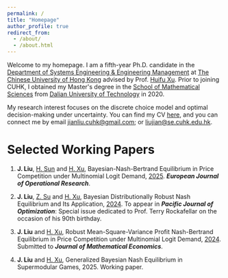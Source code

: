 ```yaml
---
permalink: /
title: "Homepage"
author_profile: true
redirect_from: 
  - /about/
  - /about.html
---
```


Welcome to my homepage. 
I am a fifth-year Ph.D. candidate in the [Department of Systems Engineering & Engineering Management](https://www.se.cuhk.edu.hk/) at [The Chinese University of Hong Kong](https://www.cuhk.edu.hk/) advised by Prof. [Huifu Xu](https://www1.se.cuhk.edu.hk/~hfxu/index.html).
Prior to joining CUHK, I obtained my Master's degree in the [School of Mathematical Sciences](https://math.dlut.edu.cn/) from [Dalian University of Technology](https://en.dlut.edu.cn/) in 2020.

My research interest focuses on the discrete choice model and optimal decision-making under uncertainty. You can find my CV [here](https://math-liujian.github.io/assets/liujian.pdf), and you can connect me by email [jianliu.cuhk@gmail.com](mailto:jianliu.cuhk@gmail.com); or [liujian@se.cuhk.edu.hk](mailto:liujian@se.cuhk.edu.hk).

Selected Working Papers
======
1. **J. Liu**, [H. Sun](https://scholar.google.com/citations?user=1asZXWkAAAAJ&hl=en) and [H. Xu](https://www1.se.cuhk.edu.hk/~hfxu/index.html), Bayesian-Nash-Bertrand Equilibrium in Price Competition under Multinomial Logit Demand, [2025]([https://papers.ssrn.com/sol3/papers.cfm?abstract_id=4911498](https://pdf.sciencedirectassets.com/271700/AIP/1-s2.0-S0377221725001390/main.pdf?X-Amz-Security-Token=IQoJb3JpZ2luX2VjEJD%2F%2F%2F%2F%2F%2F%2F%2F%2F%2FwEaCXVzLWVhc3QtMSJIMEYCIQCTGhP0LjZTjafzZCt%2BAjEwtHnqrbMbr9UdNl6FHbwtYQIhALKfM%2Be5lM6XYgZKyTo2TgUXsuyE8Et9npMVL9o3QS0QKrwFCOn%2F%2F%2F%2F%2F%2F%2F%2F%2F%2FwEQBRoMMDU5MDAzNTQ2ODY1IgxAB2%2BYHNUwR6PIC8wqkAWZeqfGMsgkm%2FFVSeU%2F11HiUJlCT5cblFovUVedSD7dWfzQS8KR7YNXYNiTC3T4un3hid84IMacZfqQTKn8xrs72ULJgK0IEcGSwCg0XYqsZErbgc6Q76V%2F1MVM7EdBJLE6X%2FxwQFuj16a%2FJbvLu3w%2BswQi2KFeCu01gvNyzh73fZcRPfQyYQ4XtYYU5n0aCrUjmc0YfXb7Do28ie8oVFSA1UtJOeMrcZbj%2BWklFQTjyJPZrzrW1TURkk23w1A%2Fc6Rntv0eVmhaXnn0XFgFWw1kPE9OS1fHGvIwB%2FOFNdDic5cBivtdMNVLbMMxLjSqpQ5RaOA9RFU%2FX53IvSPwtZV3OyrV0gSde08pYyvlrIGRCNyUSr9jMrOcVm6Qbif4rT50VeA6Y9OeY%2Bm3CxgQmtRMHUEtT%2BRMZi2Ld8XN7eF37u361EEoRfCQqyaqq1ksqROn%2FSIWCR6c7KocD1ew98JsfOwNcN6L%2B2Nf0doiQgdtPjqUBjMmaVOSNngLzy7HhePEGqz%2BEyWrgwKW0JnPbWEnQVbOZcHmrdscbyn9D3pxMTNcWuaeRBhKSppbJfS7XfuIhfr4gPrrhVMufLg7OERxw32v50k2w3uWcvQm2n6Hc11VxoaUdMhfssJwdpF%2BefwtaCzgMX0xGKNyIeUDwQFfLfvsbcFmfnzGLVHQBElKG5Em8GbED2pnxVKS%2BCBab%2F%2Fz673jupLpgc6xq%2BNd6Mhek7e0nzco46eyf0QMTGPdXNc4kvJ%2FeZMoAas4QvA6bSWbruWIQLbocUlklgeRHpOwwP2Ljxk4OLba4MFueOlFeaWWc%2B%2FmXcGJ6P6uGEZBOXEqsAyyi45k1FB6r4zXyaVLIaTg1kDOxbQr84SeSzvVEjDsoIS%2FBjqwAd0oiCyIQLodfWfsMR1KiIMupFte3KOYf4gxMN%2FjrZG5Ke13vzr3FRHdUXsWwaFhCVGHuuIJNMFpok%2B%2FiZvuVrxngVgad1gC%2FhpVrmUsd7265D7GK8r%2FarNYKcZliAqL65mNwfZyzCegPax0VcZVK5pKfItrb%2BhYMoJ490oW2Yzwz1wlQcOPTO7HGPHZ8FmbO1DYaS%2B%2BkQQMAqPfUPw8V6%2BxnbXi87MLlvoEZHHUHExi&X-Amz-Algorithm=AWS4-HMAC-SHA256&X-Amz-Date=20250324T092129Z&X-Amz-SignedHeaders=host&X-Amz-Expires=300&X-Amz-Credential=ASIAQ3PHCVTY3HEAPZAA%2F20250324%2Fus-east-1%2Fs3%2Faws4_request&X-Amz-Signature=d6f766b9ac4544e829c87773acbd36d9b91d4d1fcf12ece9cb779cbe1199bb0a&hash=0b66bc2ba542ef10645ba2a912798ce2828e04b752b6b00285aba3be3554c657&host=68042c943591013ac2b2430a89b270f6af2c76d8dfd086a07176afe7c76c2c61&pii=S0377221725001390&tid=spdf-a5e9dbf8-4ad2-49a6-b076-a0abf68131d4&sid=ef3ff8b07bb1f6452309c968eff1057093c3gxrqa&type=client&tsoh=d3d3LnNjaWVuY2VkaXJlY3QuY29t&rh=d3d3LnNjaWVuY2VkaXJlY3QuY29t&ua=0d0d5f555554555950&rr=9255193f0e330df8&cc=hk&kca=eyJrZXkiOiJTY0VvcGZqL21vSlc4LzB6Snl4ZGZ6bWo4MXIzdnpRelBrS2NVYnIvTyt2MmtsUmQwcGZCTE1TV3R1cGRQekY1UXYrTFozMjRsVlZ5dmNTRUZkTnlteXE0UzhCUHVWckRtbFp4d3FDRHNEVDd3TDVieG0vNkZWZ0pOL3BvMm1LTEdwOVVHcGdjUXVOMnRXOVh5OHh5SjhVMVRsSWNRSVZVYzJSWmZFOXAzVUs5MmVSMnJBPT0iLCJpdiI6ImU0ZGMzNmQzZDFmNWZlMjA0N2M4MTkyZTAzMzVmOThjIn0=_1742808092625)). ***European Journal of Operational Research***.

2. **J. Liu**, [Z. Su](https://scholar.google.com/citations?user=UwDInqkAAAAJ&hl=en) and [H. Xu](https://www1.se.cuhk.edu.hk/~hfxu/index.html), Bayesian Distributionally Robust Nash Equilibrium and Its Application, [2024](https://arxiv.org/abs/2410.20364). To appear in ***Pacific Journal of Optimization***: Special issue dedicated to Prof. Terry Rockafellar on the occasion of his 90th birthday.

3. **J. Liu** and [H. Xu](https://www1.se.cuhk.edu.hk/~hfxu/index.html), Robust Mean-Square-Variance Profit Nash-Bertrand Equilibrium in Price Competition under Multinomial Logit Demand, [2024](https://papers.ssrn.com/sol3/papers.cfm?abstract_id=4894226). Submitted to ***Journal of Mathematical Economics***.

4. **J. Liu** and [H. Xu](https://www1.se.cuhk.edu.hk/~hfxu/index.html), Generalized Bayesian Nash Equilibrium in Supermodular Games, 2025. Working paper.

<script type="text/javascript" id="clustrmaps" src="//clustrmaps.com/map_v2.js?d=hrbWg8RncpPN6nYrmCvbOm7fgGn83_5mGG8rIQdPB2g&cl=ffffff&w=a"></script>







